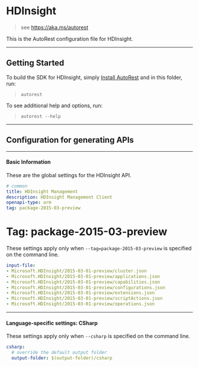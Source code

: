 # HDInsight
    
> see https://aka.ms/autorest

This is the AutoRest configuration file for HDInsight.



---
## Getting Started 
To build the SDK for HDInsight, simply [Install AutoRest](https://aka.ms/autorest/install) and in this folder, run:

> `autorest`

To see additional help and options, run:

> `autorest --help`
---

## Configuration for generating APIs


---
#### Basic Information 
These are the global settings for the HDInsight API.

``` yaml
# common 
title: HDInsight Management
description: HDInsight Management Client
openapi-type: arm
tag: package-2015-03-preview

```


# Tag: package-2015-03-preview

These settings apply only when `--tag=package-2015-03-preview` is specified on the command line.

``` yaml $(tag) == 'package-2015-03-preview'
input-file:
- Microsoft.HDInsight/2015-03-01-preview/cluster.json
- Microsoft.HDInsight/2015-03-01-preview/applications.json
- Microsoft.HDInsight/2015-03-01-preview/capabilities.json
- Microsoft.HDInsight/2015-03-01-preview/configurations.json
- Microsoft.HDInsight/2015-03-01-preview/extensions.json
- Microsoft.HDInsight/2015-03-01-preview/scriptActions.json
- Microsoft.HDInsight/2015-03-01-preview/operations.json

```


---
#### Language-specific settings: CSharp

These settings apply only when `--csharp` is specified on the command line.

``` yaml $(csharp)
csharp:
  # override the default output folder
  output-folder: $(output-folder)/csharp
```

